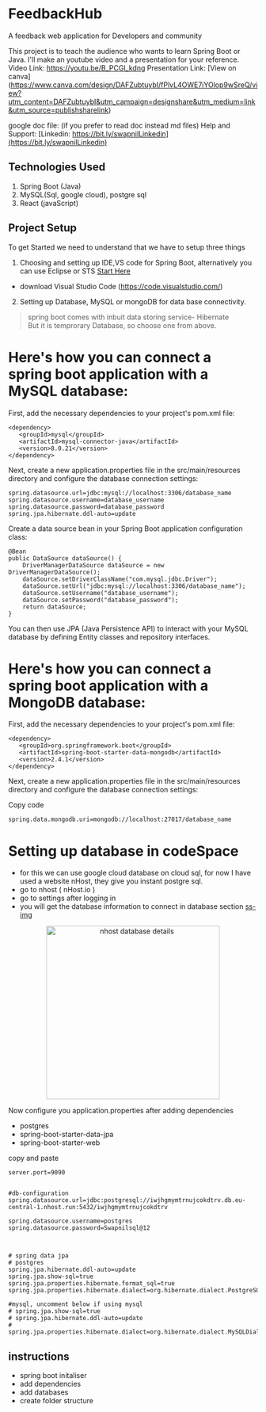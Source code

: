 # FeedbackHub
A feedback web application for Developers and community  



This project is to teach the audience who wants to learn Spring Boot or Java.
I'll make an youtube video and a presentation for your reference.  
Video Link: https://youtu.be/B_PCGl_kdng
Presentation Link: [View on canva] (https://www.canva.com/design/DAFZubtuybI/fPlvL4OWE7iYOlop9wSreQ/view?utm_content=DAFZubtuybI&utm_campaign=designshare&utm_medium=link&utm_source=publishsharelink)

google doc file:   (if you prefer to read doc instead md files)
Help and Support: [Linkedin: https://bit.ly/swapnilLinkedin](https://bit.ly/swapnilLinkedin)
## Technologies Used 
1. Spring Boot (Java) 
2. MySQL(Sql, google cloud), postgre sql
3. React (javaScript)

## Project Setup
To get Started we need to understand that we have to setup three things 
1. Choosing and setting up IDE,VS code for Spring Boot, alternatively you can use Eclipse or STS [Start Here](https://spring.io/tools)
- download Visual Studio Code (https://code.visualstudio.com/)
2. Setting up Database, MySQL or mongoDB for data base connectivity.
> spring boot comes with inbuit data storing service- Hibernate   
But it is temprorary Database, so choose one from above. 



# Here's how you can connect a spring boot application with a MySQL database:

First, add the necessary dependencies to your project's pom.xml file:

```
<dependency>
   <groupId>mysql</groupId>
   <artifactId>mysql-connector-java</artifactId>
   <version>8.0.21</version>
</dependency>
```
Next, create a new application.properties file in the src/main/resources directory and configure the database connection settings:

```
spring.datasource.url=jdbc:mysql://localhost:3306/database_name
spring.datasource.username=database_username
spring.datasource.password=database_password
spring.jpa.hibernate.ddl-auto=update
```

Create a data source bean in your Spring Boot application configuration class:

```
@Bean
public DataSource dataSource() {
    DriverManagerDataSource dataSource = new DriverManagerDataSource();
    dataSource.setDriverClassName("com.mysql.jdbc.Driver");
    dataSource.setUrl("jdbc:mysql://localhost:3306/database_name");
    dataSource.setUsername("database_username");
    dataSource.setPassword("database_password");
    return dataSource;
}
```
You can then use JPA (Java Persistence API) to interact with your MySQL database by defining Entity classes and repository interfaces.
# Here's how you can connect a spring boot application with a MongoDB database:

First, add the necessary dependencies to your project's pom.xml file:
```
<dependency>
   <groupId>org.springframework.boot</groupId>
   <artifactId>spring-boot-starter-data-mongodb</artifactId>
   <version>2.4.1</version>
</dependency>
```
Next, create a new application.properties file in the src/main/resources directory and configure the database connection settings:

Copy code
```
spring.data.mongodb.uri=mongodb://localhost:27017/database_name
```

# Setting up database in codeSpace
- for this we can use google cloud database on cloud sql, for now I have used a website nHost, they give you instant postgre sql. 
- go to nhost ( nHost.io )
- go to settings after logging in 
- you will get the database information to connect in database section
[ss-img](https://files.gitbook.com/v0/b/gitbook-x-prod.appspot.com/o/spaces%2FVHfGOoNtpFOHgbhpjjr9%2Fuploads%2FbybsLqgQED77JYiQZytM%2Fimage.png?alt=media&token=13a62fc7-b68b-47c5-8429-b9942188aa40)

<p align="center">
  <img src="https://files.gitbook.com/v0/b/gitbook-x-prod.appspot.com/o/spaces%2FVHfGOoNtpFOHgbhpjjr9%2Fuploads%2FbybsLqgQED77JYiQZytM%2Fimage.png?alt=media&token=13a62fc7-b68b-47c5-8429-b9942188aa40" width="350" title="nhost database details">
</p>

Now configure you application.properties after adding dependencies
 - postgres
 - spring-boot-starter-data-jpa
 - spring-boot-starter-web

copy and paste
```
server.port=9090


#db-configuration
spring.datasource.url=jdbc:postgresql://iwjhgmymtrnujcokdtrv.db.eu-central-1.nhost.run:5432/iwjhgmymtrnujcokdtrv

spring.datasource.username=postgres
spring.datasource.password=Swapnilsql@12



# spring data jpa 
# postgres
spring.jpa.hibernate.ddl-auto=update
spring.jpa.show-sql=true
spring.jpa.properties.hibernate.format_sql=true
spring.jpa.properties.hibernate.dialect=org.hibernate.dialect.PostgreSQLDialect

#mysql, uncomment below if using mysql
# spring.jpa.show-sql=true
# spring.jpa.hibernate.ddl-auto=update
# spring.jpa.properties.hibernate.dialect=org.hibernate.dialect.MySQLDialect

```  

## instructions 
- spring boot initaliser
- add dependencies
- add databases
- create folder structure 

